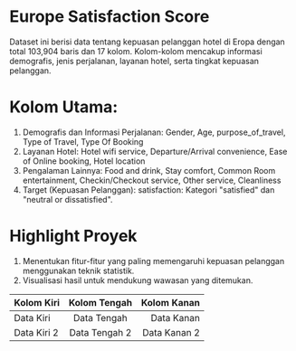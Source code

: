 # Europe Satisfaction Score
Dataset ini berisi data tentang kepuasan pelanggan hotel di Eropa dengan total 103,904 baris dan 17 kolom. Kolom-kolom mencakup informasi demografis, jenis perjalanan, layanan hotel, serta tingkat kepuasan pelanggan.
# Kolom Utama:
1. Demografis dan Informasi Perjalanan:
Gender, Age, purpose_of_travel, Type of Travel, Type Of Booking
2. Layanan Hotel:
Hotel wifi service, Departure/Arrival convenience, Ease of Online booking, Hotel location
3. Pengalaman Lainnya:
Food and drink, Stay comfort, Common Room entertainment, Checkin/Checkout service, Other service, Cleanliness
4. Target (Kepuasan Pelanggan):
satisfaction: Kategori "satisfied" dan "neutral or dissatisfied".

# Highlight Proyek
1. Menentukan fitur-fitur yang paling memengaruhi kepuasan pelanggan menggunakan teknik statistik.
2. Visualisasi hasil untuk mendukung wawasan yang ditemukan.

| Kolom Kiri    | Kolom Tengah   | Kolom Kanan                                                 |
|:--------------|:--------------:|-----------------------------------------------------------:|
| Data Kiri     | Data Tengah    | Data Kanan                                                 |
| Data Kiri 2   | Data Tengah 2  | Data Kanan 2                                               |



